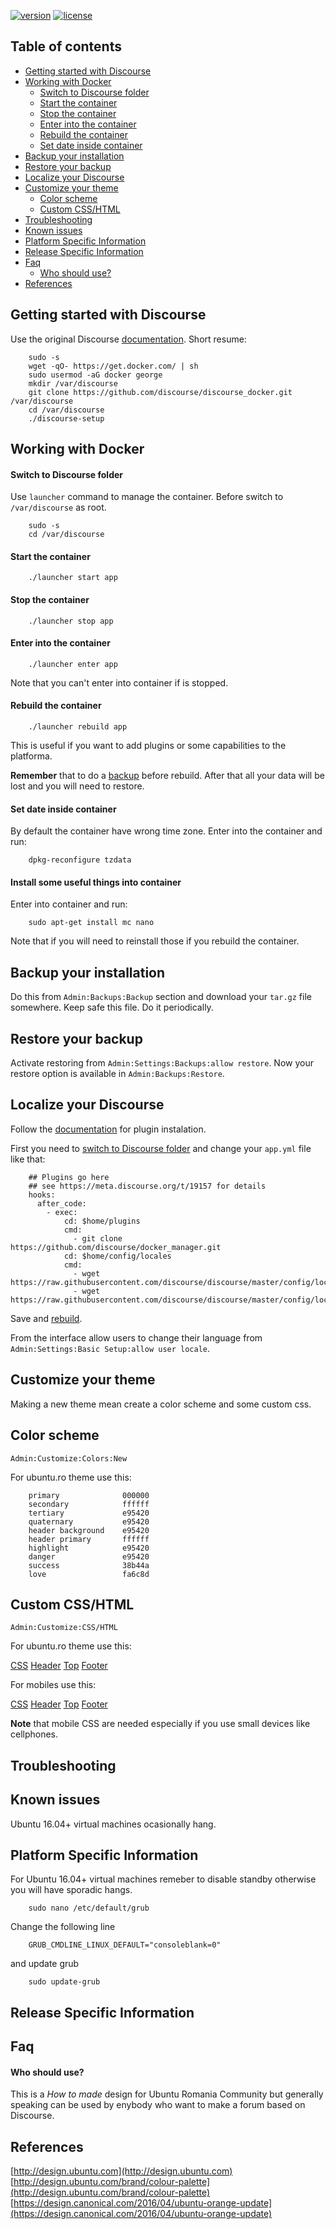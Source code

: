 [![version](https://img.shields.io/badge/version-1.0.1-orange.svg)](https://github.com/geosoft1/ubuntu-ro-discourse)
[![license](https://img.shields.io/badge/license-gpl-blue.svg)](https://github.com/geosoft1/ubuntu-ro-discourse/blob/master/LICENSE)

## Table of contents

- [Getting started with Discourse](#getting-started-with-discourse)
- [Working with Docker](#working-with-docker)
  - [Switch to Discourse folder](#switch-to-discourse-folder)
  - [Start the container](#start-the-container)
  - [Stop the container](#stop-the-container)
  - [Enter into the container](#enter-into-the-container)
  - [Rebuild the container](#rebuild-the-container)
  - [Set date inside container](#set-date-inside-container)
- [Backup your installation](#backup-your-installation)
- [Restore your backup](#restore-your-backup)
- [Localize your Discourse](#localize-your-discourse)
- [Customize your theme](#customize-your-theme)
  - [Color scheme](#color-scheme)
  - [Custom CSS/HTML](#custom-csshtml)
- [Troubleshooting](#troubleshooting)
- [Known issues](#known-issues)
- [Platform Specific Information](#platform-specific-information)
- [Release Specific Information](#release-specific-information)
- [Faq](#faq)
  - [Who should use?](#who-should-use)
- [References](#references)


## Getting started with Discourse

Use the original Discourse [documentation](https://github.com/discourse/discourse/blob/master/docs/INSTALL-cloud.md). Short resume:

        sudo -s
        wget -qO- https://get.docker.com/ | sh
        sudo usermod -aG docker george
        mkdir /var/discourse
        git clone https://github.com/discourse/discourse_docker.git /var/discourse
        cd /var/discourse
        ./discourse-setup

## Working with Docker

#### Switch to Discourse folder

Use `launcher` command to manage the container. Before switch to `/var/discourse` as root.

        sudo -s
        cd /var/discourse

#### Start the container

        ./launcher start app

#### Stop the container

        ./launcher stop app

#### Enter into the container

        ./launcher enter app

Note that you can't enter into container if is stopped.

#### Rebuild the container

        ./launcher rebuild app

This is useful if you want to add plugins or some capabilities to the platforma.

**Remember** that to do a [backup](#backup-your-installation) before rebuild. After that all your data will be lost and you will need to restore.

#### Set date inside container

By default the container have wrong time zone. Enter into the container and run:

        dpkg-reconfigure tzdata

#### Install some useful things into container

Enter into container and run:

        sudo apt-get install mc nano

Note that if you will need to reinstall those if you rebuild the container.

## Backup your installation

Do this from `Admin:Backups:Backup` section and download your `tar.gz` file somewhere. Keep safe this file. Do it periodically.

## Restore your backup

Activate restoring from `Admin:Settings:Backups:allow restore`. Now your restore option is available in `Admin:Backups:Restore`.

## Localize your Discourse

Follow the [documentation](https://meta.discourse.org/t/install-a-plugin/19157) for plugin instalation.

First you need to [switch to Discourse folder](#switch-to-discourse-folder) and change your `app.yml` file like that:

        ## Plugins go here
        ## see https://meta.discourse.org/t/19157 for details
        hooks:
          after_code:
            - exec:
                cd: $home/plugins
                cmd:
                  - git clone https://github.com/discourse/docker_manager.git
                cd: $home/config/locales
                cmd:
                  - wget https://raw.githubusercontent.com/discourse/discourse/master/config/locales/client.ro.yml
                  - wget https://raw.githubusercontent.com/discourse/discourse/master/config/locales/server.ro.yml

Save and [rebuild](#rebuild-the-container).

From the interface allow users to change their language from `Admin:Settings:Basic Setup:allow user locale`.

## Customize your theme

Making a new theme mean create a color scheme and some custom css.

## Color scheme

`Admin:Customize:Colors:New`

For ubuntu.ro theme use this:

        primary              000000
        secondary            ffffff
        tertiary             e95420
        quaternary           e95420
        header background    e95420
        header primary       ffffff
        highlight            e95420
        danger               e95420
        success              38b44a
        love                 fa6c8d

## Custom CSS/HTML 

`Admin:Customize:CSS/HTML`

For ubuntu.ro theme use this:

[CSS](https://raw.githubusercontent.com/geosoft1/ubuntu-ro-discourse/master/theme/css) [Header](https://raw.githubusercontent.com/geosoft1/ubuntu-ro-discourse/master/theme/header.html) [Top](https://raw.githubusercontent.com/geosoft1/ubuntu-ro-discourse/master/theme/top.html) [Footer](https://raw.githubusercontent.com/geosoft1/ubuntu-ro-discourse/master/theme/footer.html)

For mobiles use this:

[CSS](https://raw.githubusercontent.com/geosoft1/ubuntu-ro-discourse/master/theme/css-mobile) [Header](https://raw.githubusercontent.com/geosoft1/ubuntu-ro-discourse/master/theme/header-mobile.html) [Top](https://raw.githubusercontent.com/geosoft1/ubuntu-ro-discourse/master/theme/top-mobile.html) [Footer](https://raw.githubusercontent.com/geosoft1/ubuntu-ro-discourse/master/theme/footer-mobile.html)

**Note** that mobile CSS are needed especially if you use small devices like cellphones.

## Troubleshooting

## Known issues

Ubuntu 16.04+ virtual machines ocasionally hang.

## Platform Specific Information

For Ubuntu 16.04+ virtual machines remeber to disable standby otherwise you will have sporadic hangs.

        sudo nano /etc/default/grub

Change the following line

        GRUB_CMDLINE_LINUX_DEFAULT="consoleblank=0"

and update grub
 
        sudo update-grub

## Release Specific Information

## Faq

#### Who should use?

This is a *How to made* design for Ubuntu Romania Community but generally speaking can be used by enybody who want to make a forum based on Discourse.

## References

[http://design.ubuntu.com](http://design.ubuntu.com)
[http://design.ubuntu.com/brand/colour-palette](http://design.ubuntu.com/brand/colour-palette)
[https://design.canonical.com/2016/04/ubuntu-orange-update](https://design.canonical.com/2016/04/ubuntu-orange-update)